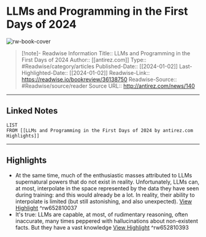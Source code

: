 # LLMs and Programming in the First Days of 2024

![rw-book-cover](https://news.ycombinator.com/favicon.ico)
<br>
>[!note]- Readwise Information
>Title:: LLMs and Programming in the First Days of 2024
>Author:: [[antirez.com]]
>Type:: #Readwise/category/articles
>Published-Date:: [[2024-01-02]]
>Last-Highlighted-Date:: [[2024-01-02]]
>Readwise-Link:: https://readwise.io/bookreview/36138750
>Readwise-Source:: #Readwise/source/reader
>Source URL:: http://antirez.com/news/140
--- 

## Linked Notes
```dataview
LIST
FROM [[LLMs and Programming in the First Days of 2024 by antirez.com Highlights]]
```

---

## Highlights
- At the same time, much of the enthusiastic masses attributed to LLMs supernatural powers that do not exist in reality. Unfortunately, LLMs can, at most, interpolate in the space represented by the data they have seen during training: and this would already be a lot. In reality, their ability to interpolate is limited (but still astonishing, and also unexpected). [View Highlight](https://readwise.io/open/652810037) ^rw652810037
- It's true: LLMs are capable, at most, of rudimentary reasoning, often inaccurate, many times peppered with hallucinations about non-existent facts. But they have a vast knowledge [View Highlight](https://readwise.io/open/652810393) ^rw652810393
